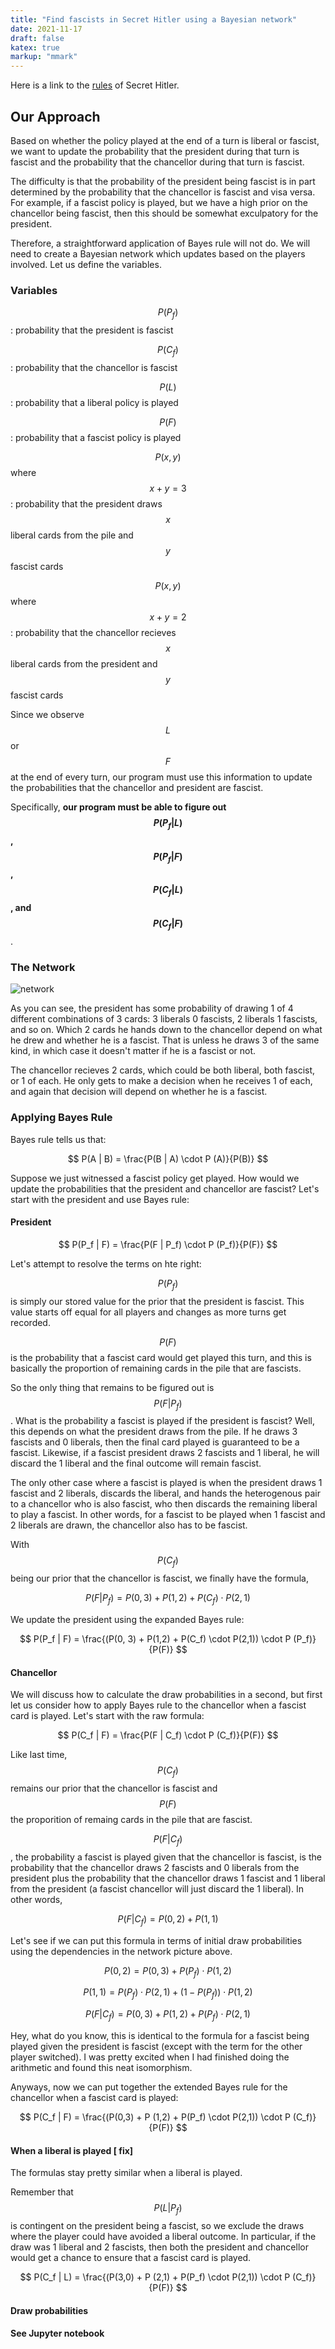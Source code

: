 ```yaml
---
title: "Find fascists in Secret Hitler using a Bayesian network"
date: 2021-11-17
draft: false
katex: true
markup: "mmark"
---
```


Here is a link to the [rules](https://www.secrethitler.com/assets/Secret_Hitler_Rules.pdf) of Secret Hitler.

## Our Approach

Based on whether the policy played at the end of a turn is liberal or fascist, we want to update the probability that the president during that turn is fascist and the probability that the chancellor during that turn is fascist.

The difficulty is that the probability of the president being fascist is in part determined by the probability that the chancellor is fascist and visa versa. For example, if a fascist policy is played, but we have a high prior on the chancellor being fascist, then this should be somewhat exculpatory for the president.

Therefore, a straightforward application of Bayes rule will not do. We will need to create a Bayesian network which updates based on the players involved. Let us define the variables.

### Variables

$$P(P_f)$$: probability that the president is fascist

$$P(C_f)$$: probability that the chancellor is fascist

$$P(L)$$: probability that a liberal policy is played

$$P(F)$$: probability that a fascist policy is played

$$P(x, y)$$ where $$x + y = 3$$: probability that the president draws $$x$$ liberal cards from the pile and $$y$$ fascist cards

$$P(x, y)$$ where $$x + y = 2$$: probability that the chancellor recieves $$x$$ liberal cards from the president and $$y$$ fascist cards

Since we observe $$L$$ or $$F$$ at the end of every turn, our program must use this information to update the probabilities that the chancellor and president are fascist.

Specifically, **our program must be able to figure out $$P(P_f | L)$$, $$P(P_f | F)$$, $$P(C_f | L)$$, and $$P(C_f | F)$$**.

### The Network

![network](/bayesian-network.png)

As you can see, the president has some probability of drawing 1 of 4 different combinations of 3 cards: 3 liberals 0 fascists, 2 liberals 1 fascists, and so on. Which 2 cards he hands down to the chancellor depend on what he drew and whether he is a fascist. That is unless he draws 3 of the same kind, in which case it doesn't matter if he is a fascist or not.

The chancellor recieves 2 cards, which could be both liberal, both fascist, or 1 of each. He only gets to make a decision when he receives 1 of each, and again that decision will depend on whether he is a fascist.

### Applying Bayes Rule

Bayes rule tells us that:

$$
P(A | B)  = \frac{P(B | A) \cdot P (A)}{P(B)}
$$

Suppose we just witnessed a fascist policy get played. How would we update the probabilities that the president and chancellor are fascist? Let's start with the president and use Bayes rule:

#### President

$$
P(P_f | F) = \frac{P(F | P_f) \cdot P (P_f)}{P(F)}
$$

Let's attempt to resolve the terms on hte right:

$$P(P_f)$$ is simply our stored value for the prior that the president is fascist. This value starts off equal for all players and changes as more turns get recorded.

$$P(F)$$ is the probability that a fascist card would get played this turn, and this is basically the proportion of remaining cards in the pile that are fascists.

So the only thing that remains to be figured out is $$P(F | P_f)$$. What is the probability a fascist is played if the president is fascist? Well, this depends on what the president draws from the pile. If he draws 3 fascists and 0 liberals, then the final card played is guaranteed to be a fascist. Likewise, if a fascist president draws 2 fascists and 1 liberal, he will discard the 1 liberal and the final outcome will remain fascist. 

The only other case where a fascist is played is when the president draws 1 fascist and 2 liberals, discards the liberal, and hands the heterogenous pair to a chancellor who is also fascist, who then discards the remaining liberal to play a fascist. In other words, for a fascist to be played when 1 fascist and 2 liberals are drawn, the chancellor also has to be fascist. 

With $$P(C_f)$$ being our prior that the chancellor is fascist, we finally have the formula, 

$$ 
P(F | P_f) = P(0, 3) + P(1,2) + P(C_f) \cdot P(2,1) 
$$

We update the president using the expanded Bayes rule:

$$
P(P_f | F) = \frac{(P(0, 3) + P(1,2) + P(C_f) \cdot P(2,1)) \cdot P (P_f)}{P(F)}
$$

#### Chancellor

We will discuss how to calculate the draw probabilities in a second, but first let us consider how to apply Bayes rule to the chancellor when a fascist card is played. Let's start with the raw formula:

$$
P(C_f | F) = \frac{P(F | C_f) \cdot P (C_f)}{P(F)}
$$

Like last time, $$P (C_f)$$ remains our prior that the chancellor is fascist and $$P(F)$$ the proporition of remaing cards in the pile that are fascist.

$$P(F | C_f) $$, the probability a fascist is played given that the chancellor is fascist, is the probability that the chancellor draws 2 fascists and 0 liberals from the president plus the probability that the chancellor draws 1 fascist and 1 liberal from the president (a fascist chancellor will just discard the 1 liberal). In other words,

$$ 
P(F | C_f) = P(0,2) + P (1,1)
$$

Let's see if we can put this formula in terms of initial draw probabilities using the dependencies in the network picture above.

$$
P(0,2) = P(0,3) + P(P_f) \cdot P(1,2)
$$

$$
P(1,1) = P(P_f) \cdot P(2,1) + (1 - P(P_f) ) \cdot P(1,2)
$$

$$ 
P(F | C_f) = P(0,3) + P (1,2) + P(P_f) \cdot P(2,1)
$$

Hey, what do you know, this is identical to the formula for a fascist being played given the president is fascist (except with the term for the other player switched). I was pretty excited when I had finished doing the arithmetic and found this neat isomorphism.

Anyways, now we can put together the extended Bayes rule for the chancellor when a fascist card is played:

$$
P(C_f | F) = \frac{(P(0,3) + P (1,2) + P(P_f) \cdot P(2,1)) \cdot P (C_f)}{P(F)}
$$

#### When a liberal is played [ fix]

The formulas stay pretty similar when a liberal is played. 

Remember that $$P(L | P_f) $$ is contingent on the president being a fascist, so we exclude the draws where the player could have avoided a liberal outcome. In particular, if the draw was 1 liberal and 2 fascists, then both the president and chancellor would get a chance to ensure that a fascist card is played.

$$
P(C_f | L) = \frac{(P(3,0) + P (2,1) + P(P_f) \cdot P(2,1)) \cdot P (C_f)}{P(F)}
$$

#### Draw probabilities



#### See Jupyter notebook

